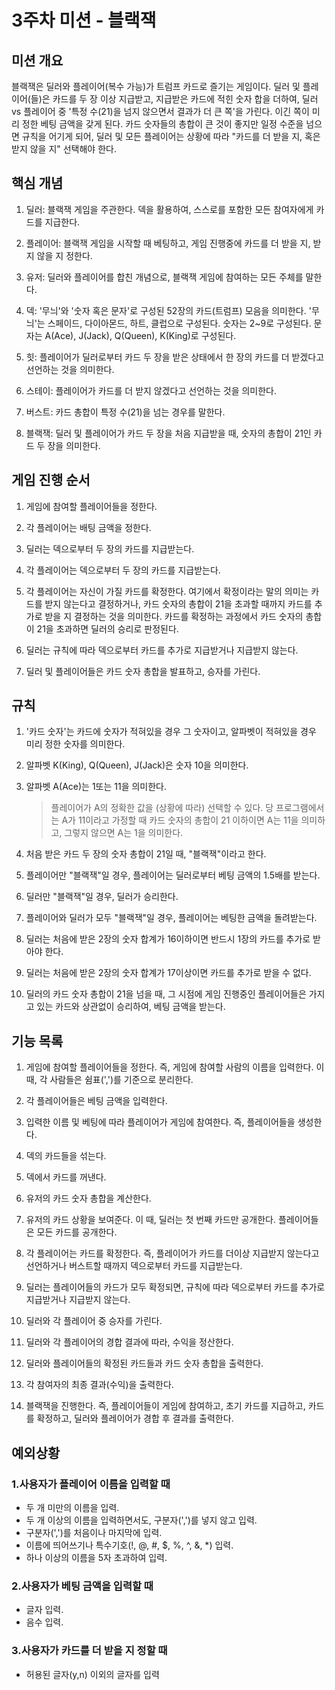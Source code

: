 # 3주차 미션 - 블랙잭

## 미션 개요

블랙잭은 딜러와 플레이어(복수 가능)가 트럼프 카드로 즐기는 게임이다. 딜러 및 플레이어(들)은 카드를 두 장 이상 지급받고, 지급받은 카드에 적힌 숫자 합을 더하여, 딜러 vs 플레이어 중 '특정 수(21)을 넘지 않으면서 결과가 더 큰 쪽'을 가린다. 이긴 쪽이 미리 정한 베팅 금액을 갖게 된다. 카드 숫자들의 총합이 큰 것이 좋지만 일정 수준을 넘으면 규칙을 어기게 되어, 딜러 및 모든 플레이어는 상황에 따라 "카드를 더 받을 지, 혹은 받지 않을 지" 선택해야 한다.



## 핵심 개념

1. 딜러: 블랙잭 게임을 주관한다. 덱을 활용하여, 스스로를 포함한 모든 참여자에게 카드를 지급한다.

2. 플레이어: 블랙잭 게임을 시작할 때 베팅하고, 게임 진행중에 카드를 더 받을 지, 받지 않을 지 정한다.

3. 유저: 딜러와 플레이어를 합친 개념으로, 블랙잭 게임에 참여하는 모든 주체를 말한다.

4. 덱: '무늬'와 '숫자 혹은 문자'로 구성된 52장의 카드(트럼프) 모음을 의미한다. '무늬'는 스페이드, 다이아몬드, 하트, 클럽으로 구성된다. 숫자는 2~9로 구성된다. 문자는 A(Ace), J(Jack), Q(Queen), K(King)로 구성된다.

5. 힛: 플레이어가 딜러로부터 카드 두 장을 받은 상태에서 한 장의 카드를 더 받겠다고 선언하는 것을 의미한다.

6. 스테이: 플레이어가 카드를 더 받지 않겠다고 선언하는 것을 의미한다.

7. 버스트: 카드  총합이 특정 수(21)을 넘는 경우를 말한다.

8. 블랙잭: 딜러 및 플레이어가 카드 두 장을 처음 지급받을 때, 숫자의 총합이 21인 카드 두 장을 의미한다. 

   

## 게임 진행 순서

1. 게임에 참여할 플레이어들을 정한다.

2. 각 플레이어는 배팅 금액을 정한다.

3. 딜러는 덱으로부터 두 장의 카드를 지급받는다.

4. 각 플레이어는 덱으로부터 두 장의 카드를 지급받는다.

5. 각 플레이어는 자신이 가질 카드를 확정한다. 여기에서 확정이라는 말의 의미는 카드를 받지 않는다고 결정하거나, 카드 숫자의 총합이 21을 초과할 때까지 카드를 추가로 받을 지 결정하는 것을 의미한다. 카드를 확정하는 과정에서 카드 숫자의 총합이 21을 초과하면 딜러의 승리로 판정된다.

6. 딜러는 규칙에 따라 덱으로부터 카드를 추가로 지급받거나 지급받지 않는다.

7. 딜러 및 플레이어들은 카드 숫자 총합을 발표하고, 승자를 가린다.

   

## 규칙

1. '카드 숫자'는 카드에 숫자가 적혀있을 경우 그 숫자이고, 알파벳이 적혀있을 경우 미리 정한 숫자를 의미한다.

2. 알파벳 K(King), Q(Queen), J(Jack)은 숫자 10을 의미한다.

3. 알파벳 A(Ace)는 1또는 11을 의미한다.

   > 플레이어가 A의 정확한 값을 (상황에 따라) 선택할 수 있다. 당 프로그램에서는 A가 11이라고 가정할 때 카드 숫자의 총합이 21 이하이면 A는 11을 의미하고, 그렇지 않으면 A는 1을 의미한다.

4. 처음 받은 카드 두 장의 숫자 총합이 21일 때, "블랙잭"이라고 한다.

5. 플레이어만 "블랙잭"일 경우, 플레이어는 딜러로부터 베팅 금액의 1.5배를 받는다.

6. 딜러만 "블랙잭"일 경우, 딜러가 승리한다.

7. 플레이어와 딜러가 모두 "블랙잭"일 경우, 플레이어는 베팅한 금액을 돌려받는다.

8. 딜러는 처음에 받은 2장의 숫자 합계가 16이하이면 반드시 1장의 카드를 추가로 받아야 한다.

9. 딜러는 처음에 받은 2장의 숫자 합계가 17이상이면 카드를 추가로 받을 수 없다.

10. 딜러의 카드 숫자 총합이 21을 넘을 때, 그 시점에 게임 진행중인 플레이어들은 가지고 있는 카드와 상관없이 승리하여, 베팅 금액을 받는다.



## 기능 목록

1. 게임에 참여할 플레이어들을 정한다. 즉, 게임에 참여할 사람의 이름을 입력한다. 이 때, 각 사람들은 쉼표(',')를 기준으로 분리한다.

2. 각 플레이어들은 베팅 금액을 입력한다.

3. 입력한 이름 및 베팅에 따라 플레이어가 게임에 참여한다. 즉, 플레이어들을 생성한다.

4. 덱의 카드들을 섞는다.

5. 덱에서 카드를 꺼낸다.

6. 유저의 카드 숫자 총합을 계산한다.

7. 유저의 카드 상황을 보여준다. 이 때, 딜러는 첫 번째 카드만 공개한다. 플레이어들은 모든 카드를 공개한다. 

8. 각 플레이어는 카드를 확정한다. 즉, 플레이어가 카드를 더이상 지급받지 않는다고 선언하거나 버스트할 때까지 덱으로부터 카드를 지급받는다.

9. 딜러는 플레이어들의 카드가 모두 확정되면, 규칙에 따라 덱으로부터 카드를 추가로 지급받거나 지급받지 않는다.

10. 딜러와 각 플레이어 중 승자를 가린다.

11. 딜러와 각 플레이어의 경합 결과에 따라, 수익을 정산한다.

12. 딜러와 플레이어들의 확정된 카드들과 카드 숫자 총합을 출력한다.

13. 각 참여자의 최종 결과(수익)을 출력한다.

14. 블랙잭을 진행한다. 즉, 플레이어들이 게임에 참여하고, 초기 카드를 지급하고, 카드를 확정하고, 딜러와 플레이어가 경합 후 결과를 출력한다.

    

## 예외상황

### 1.사용자가 플레이어 이름을 입력할 때

- 두 개 미만의 이름을 입력.
- 두 개 이상의 이름을 입력하면서도, 구분자(',')를 넣지 않고 입력.
- 구분자(',')를 처음이나 마지막에 입력.
- 이름에 띄어쓰기나 특수기호(!, @, #, $, %, ^, &, *) 입력.
- 하나 이상의 이름을 5자 초과하여 입력.

### 2.사용자가 베팅 금액을 입력할 때

- 글자 입력.
- 음수 입력.

### 3.사용자가 카드를 더 받을 지 정할 때

- 허용된 글자(y,n) 이외의 글자를 입력